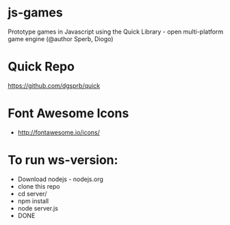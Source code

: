 # js-games
Prototype games in Javascript using the Quick Library - open multi-platform game engine (@author Sperb, Diogo)

# Quick Repo
https://github.com/dgsprb/quick

# Font Awesome Icons
* http://fontawesome.io/icons/

# To run ws-version:
* Download nodejs - nodejs.org
* clone this repo
* cd server/
* npm install
* node server.js
* DONE
